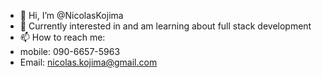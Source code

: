 - 👋 Hi, I’m @NicolasKojima
- 👀 Currently interested in and am learning about full stack development
- 📫 How to reach me: 
-   mobile: 090-6657-5963
-   Email: nicolas.kojima@gmail.com

<!---
NicolasKojima/NicolasKojima is a ✨ special ✨ repository because its `README.md` (this file) appears on your GitHub profile.
You can click the Preview link to take a look at your changes.
--->
